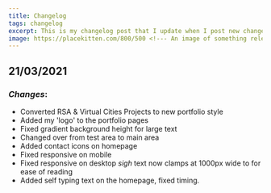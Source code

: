 ```yaml
---
title: Changelog
tags: changelog
excerpt: This is my changelog post that I update when I post new changes. 
image: https://placekitten.com/800/500 <!--- An image of something relevent to the post  -->
---
```

## 21/03/2021
### *Changes*:
- Converted RSA & Virtual Cities Projects to new portfolio style
- Added my 'logo' to the portfolio pages
- Fixed gradient background height for large text
- Changed over from test area to main area
- Added contact icons on homepage
- Fixed responsive on mobile
- Fixed responsive on desktop *sigh* text now clamps at 1000px wide to for ease of reading
- Added self typing text on the homepage, fixed timing.